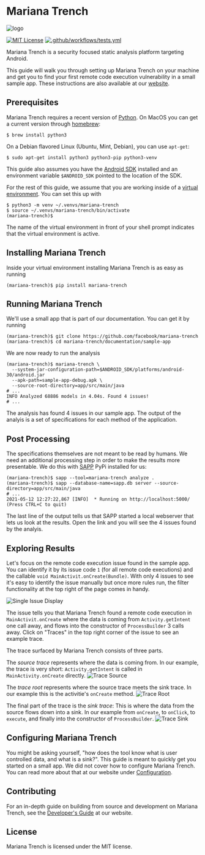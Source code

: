 # Mariana Trench

![logo](https://github.com/facebookincubator/mariana-trench/blob/master/logo.png?raw=true)

[![MIT License](https://img.shields.io/badge/license-MIT-blue.svg?style=flat)](http://choosealicense.com/licenses/mit/)
[![.github/workflows/tests.yml](https://github.com/facebook/mariana-trench/actions/workflows/tests.yml/badge.svg)](https://github.com/facebook/mariana-trench/actions/workflows/tests.yml)

Mariana Trench is a security focused static analysis platform targeting Android.

This guide will walk you through setting up Mariana Trench on your machine and get you to find your first remote code execution vulnerability in a small sample app. These instructions are also available at our [website]().

## Prerequisites
Mariana Trench requires a recent version of [Python](https://www.python.org/downloads/). On MacOS you can get a current version through [homebrew](https://brew.sh/):

```shell
$ brew install python3
```

On a Debian flavored Linux (Ubuntu, Mint, Debian), you can use `apt-get`:

```shell
$ sudo apt-get install python3 python3-pip python3-venv
```

This guide also assumes you have the [Android SDK](https://developer.android.com/studio) installed and an environment variable `$ANDROID_SDK` pointed to the location of the SDK.

For the rest of this guide, we assume that you are working inside of a [virtual environment](https://docs.python.org/3/tutorial/venv.html). You can set this up with

```shell
$ python3 -m venv ~/.venvs/mariana-trench
$ source ~/.venvs/mariana-trench/bin/activate
(mariana-trench)$
```

The name of the virtual environment in front of your shell prompt indicates that the virtual environment is active.

## Installing Mariana Trench
Inside your virtual environment installing Mariana Trench is as easy as running

```shell
(mariana-trench)$ pip install mariana-trench
```

## Running Mariana Trench
We'll use a small app that is part of our documentation. You can get it by running

```shell
(mariana-trench)$ git clone https://github.com/facebook/mariana-trench
(mariana-trench)$ cd mariana-trench/documentation/sample-app
```

We are now ready to run the analysis

```shell
(mariana-trench)$ mariana-trench \
  --system-jar-configuration-path=$ANDROID_SDK/platforms/android-30/android.jar
  --apk-path=sample-app-debug.apk \
  --source-root-directory=app/src/main/java
# ...
INFO Analyzed 68886 models in 4.04s. Found 4 issues!
# ...
```

The analysis has found 4 issues in our sample app. The output of the analyis is a set of specifications for each method of the application.

## Post Processing
The specifications themselves are not meant to be read by humans. We need an additional processing step in order to make the results more presentable. We do this with [SAPP](https://github.com/facebook/sapp) PyPi installed for us:

```shell
(mariana-trench)$ sapp --tool=mariana-trench analyze .
(mariana-trench)$ sapp --database-name=sapp.db server --source-directory=app/src/main/java
# ...
2021-05-12 12:27:22,867 [INFO]  * Running on http://localhost:5000/ (Press CTRL+C to quit)
```

The last line of the output tells us that SAPP started a local webserver that lets us look at the results. Open the link and you will see the 4 issues found by the analyis.

## Exploring Results
Let's focus on the remote code execution issue found in the sample app. You can identify it by its issue code `1` (for all remote code executions) and the callable `void MainActivit.onCreate(Bundle)`. With only 4 issues to see it's easy to identify the issue manually but once more rules run, the filter functionality at the top right of the page comes in handy.

![Single Issue Display](https://github.com/facebookincubator/mariana-trench/blob/master/documentation/website/static/img/issue.png?raw=true)

The issue tells you that Mariana Trench found a remote code execution in `MainActivit.onCreate` where the data is coming from `Activity.getIntent` one call away, and flows into the constructor of `ProcessBuilder` 3 calls away. Click on "Traces" in the top right corner of the issue to see an example trace.

The trace surfaced by Mariana Trench consists of three parts.

The *source trace* represents where the data is coming from. In our example, the trace is very short: `Activity.getIntent` is called in `MainActivity.onCreate` directly.
![Trace Source](https://github.com/facebookincubator/mariana-trench/blob/master/documentation/website/static/img/trace_source.png?raw=true)

The *trace root* represents where the source trace meets the sink trace. In our example this is the activitie's `onCreate` method.
![Trace Root](https://github.com/facebookincubator/mariana-trench/blob/master/documentation/website/static/img/trace_root.png?raw=true)

The final part of the trace is the *sink trace*: This is where the data from the source flows down into a sink. In our example from `onCreate`, to `onClick`, to `execute`, and finally into the constructor of `ProcessBuilder`.
![Trace Sink](https://github.com/facebookincubator/mariana-trench/blob/master/documentation/website/static/img/trace_sink.png?raw=true)

## Configuring Mariana Trench
You might be asking yourself, "how does the tool know what is user controlled data, and what is a sink?". This guide is meant to quickly get you started on a small app. We did not cover how to configure Mariana Trench. You can read more about that at our website under [Configuration]().

## Contributing
For an in-depth guide on building from source and development on Mariana Trench, see the [Developer's Guide]() at our website.

## License
Mariana Trench is licensed under the MIT license.
